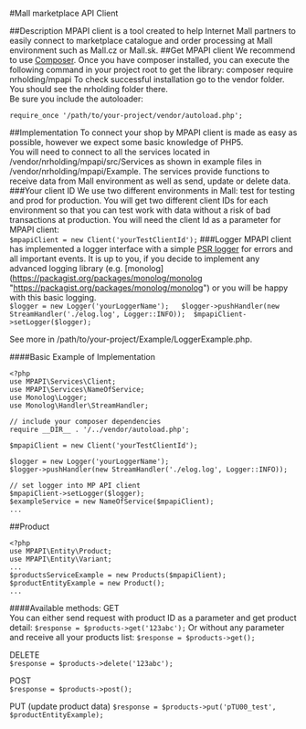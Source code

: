 #Mall marketplace API Client

##Description 
MPAPI client is a tool created to help Internet Mall partners to easily connect to marketplace catalogue and order processing at Mall environment such as Mall.cz or Mall.sk. 
##Get MPAPI client 
We recommend to use [Composer](https://getcomposer.org/doc/00-intro.md "see https://getcomposer.org/doc/00-intro.md , if you have it not installed yet"). Once you have composer installed,  you can execute the following command in your project root to get the library: 
composer require nrholding/mpapi 
To check successful installation go to the vendor folder. You should see the nrholding folder there.  
Be sure you include the autoloader: 
 
`require_once '/path/to/your-project/vendor/autoload.php';`
 
##Implementation 
To connect  your shop by MPAPI client is made as easy as possible, however we expect some basic knowledge of PHP5.  
You will need to connect to all the services located in /vendor/nrholding/mpapi/src/Services as shown in example files in /vendor/nrholding/mpapi/Example. The services provide functions to receive data from Mall environment as well as send, update or delete data. 
###Your client ID 
We use two different environments in Mall: test for testing and prod for production. You will get two different client IDs for each environment so that you can test work with data without a risk of bad transactions at production. 
You will need the client Id as a parameter  for MPAPI client:  
`$mpapiClient = new Client('yourTestClientId');` 
###Logger 
MPAPI client has implemented a logger interface with a simple [PSR logger](https://packagist.org/packages/psr/log "https://packagist.org/packages/psr/log")  for errors and all important events. It is up to you, if you decide to implement any advanced logging library (e.g. [monolog] (https://packagist.org/packages/monolog/monolog "https://packagist.org/packages/monolog/monolog") or you will be happy with this basic logging.  
`$logger = new Logger('yourLoggerName');  
$logger->pushHandler(new StreamHandler('./elog.log', Logger::INFO)); 
$mpapiClient->setLogger($logger);`
 
See more in /path/to/your-project/Example/LoggerExample.php. 
 
####Basic Example of Implementation 
 
```
<?php 
use MPAPI\Services\Client; 
use MPAPI\Services\NameOfService; 
use Monolog\Logger; 
use Monolog\Handler\StreamHandler; 
 
// include your composer dependencies 
require __DIR__ . '/../vendor/autoload.php'; 
 
$mpapiClient = new Client('yourTestClientId'); 
 
$logger = new Logger('yourLoggerName'); 
$logger->pushHandler(new StreamHandler('./elog.log', Logger::INFO)); 
 
// set logger into MP API client 
$mpapiClient->setLogger($logger); 
$exampleService = new NameOfService($mpapiClient); 
...
```
    
##Product 
```
<?php 
use MPAPI\Entity\Product; 
use MPAPI\Entity\Variant; 
... 
$productsServiceExample = new Products($mpapiClient); 
$productEntityExample = new Product(); 
...
``` 
 
####Available methods: 
GET   
You can either send request with product ID as a parameter and get product detail: 
`$response = $products->get('123abc');`
Or without any parameter and receive all your products list: 
`$response = $products->get();`
 
DELETE  
`$response = $products->delete('123abc');`
 
POST  
`$response = $products->post();`
 
PUT (update product data) 
`$response = $products->put('pTU00_test', $productEntityExample);`
 
 
 
 
 
 